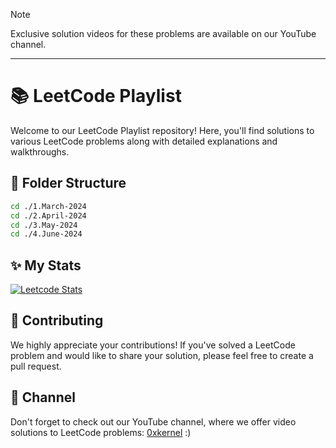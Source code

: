 > [!note]
> Exclusive solution videos for these problems are available on our YouTube channel.

---

# 📚 LeetCode Playlist

Welcome to our LeetCode Playlist repository! Here, you'll find solutions to various LeetCode problems along with detailed explanations and walkthroughs.

## 📂 Folder Structure

```bash
cd ./1.March-2024
cd ./2.April-2024
cd ./3.May-2024
cd ./4.June-2024
```

## ✨ My Stats

[![Leetcode Stats](https://leetcard.jacoblin.cool/Kernel-rb)](https://leetcode.com/Kernel-rb)


## 🤝 Contributing

We highly appreciate your contributions! If you've solved a LeetCode problem and would like to share your solution, please feel free to create a pull request.

## 🎥 Channel

Don't forget to check out our YouTube channel, where we offer video solutions to LeetCode problems: [0xkernel](www.youtube.com/@kernelrb) :)
